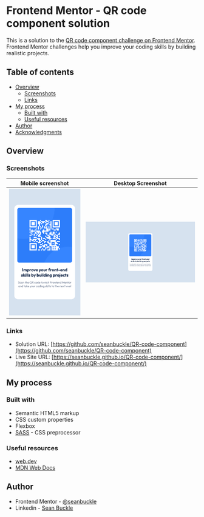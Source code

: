 # Frontend Mentor - QR code component solution

This is a solution to the [QR code component challenge on Frontend Mentor](https://www.frontendmentor.io/challenges/qr-code-component-iux_sIO_H). Frontend Mentor challenges help you improve your coding skills by building realistic projects.

## Table of contents

- [Overview](#overview)
  - [Screenshots](#screenshots)
  - [Links](#links)
- [My process](#my-process)
  - [Built with](#built-with)
  - [Useful resources](#useful-resources)
- [Author](#author)
- [Acknowledgments](#acknowledgments)

## Overview

### Screenshots

| Mobile screenshot                                                      | Desktop Screenshot                                                       |
| ---------------------------------------------------------------------- | ------------------------------------------------------------------------ |
| ![Mobile screenshot](screenshots/screenshot-1.png "Mobile screenshot") | ![Desktop screenshot](screenshots/screenshot-2.png "Desktop screenshot") |

### Links

- Solution URL: [https://github.com/seanbuckle/QR-code-component](https://github.com/seanbuckle/QR-code-component)
- Live Site URL: [https://seanbuckle.github.io/QR-code-component/](https://seanbuckle.github.io/QR-code-component/)

## My process

### Built with

- Semantic HTML5 markup
- CSS custom properties
- Flexbox
- [SASS](https://sass-lang.com) - CSS preprocessor

### Useful resources

- [web.dev](https://web.dev)
- [MDN Web Docs](https://developer.mozilla.org/en-US/)

## Author

- Frontend Mentor - [@seanbuckle](https://www.frontendmentor.io/profile/yourusername)
- Linkedin - [Sean Buckle](https://www.linkedin.com/in/seanbuckle)
